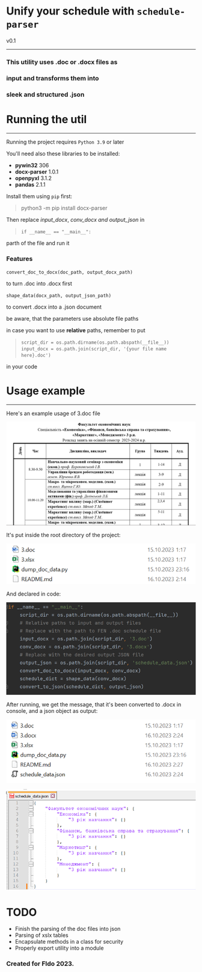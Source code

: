 # Unify your schedule with `schedule-parser` 
v0.1
***
### This utility uses .doc or .docx files as 
### input and transforms them into 
### sleek and structured .json 
# Running the util
***
Running the project requires ``Python 3.9`` or later 

You'll need also these libraries to be installed:

- __pywin32__ 306
- __docx-parser__ 1.0.1
- __openpyxl__ 3.1.2
- __pandas__ 2.1.1

Install them using ``pip`` first:

> python3 -m pip install docx-parser

Then replace *input_docx*, *conv_docx* *and output_json* in

>`if __name__ == "__main__":` 

parth of the file and run it

### Features
`convert_doc_to_docx(doc_path, output_docx_path)` 

to turn .doc into .docx first


`shape_data(docx_path, output_json_path)`

to convert .docx into a .json document

be aware, that the parameters use absolute file paths

in case you want to use **relative** paths, remember to put
>`script_dir = os.path.dirname(os.path.abspath(__file__))`
> `input_docx =
os.path.join(script_dir, '{your file name here}.doc')`

in your code
# Usage example
***
Here's an example usage of 3.doc file

![3.doc file](img_src/doc0.png)

It's put inside the root directory of the project:

![3.doc file inside the folder](img_src/files0.png)

And declared in code:

![file paths inside __main_](img_src/exec0.png)

After running, we get the message, that it's been converted 
to .docx in console, and a json object as output:

![updated files after running](img_src/files1.png)

![created json skeleton of schedule](img_src/json0.png)

# TODO
- Finish the parsing of the doc files into json
- Parsing of xslx tables
- Encapsulate methods in a class for security
- Properly export utility into a module

### Created for FIdo 2023.